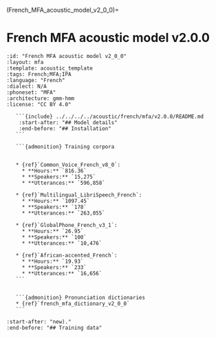 
(French_MFA_acoustic_model_v2_0_0)=
# French MFA acoustic model v2.0.0

``````{acoustic} French MFA acoustic model v2.0.0
:id: "French MFA acoustic model v2_0_0"
:layout: mfa
:template: acoustic_template
:tags: French;MFA;IPA
:language: "French"
:dialect: N/A
:phoneset: "MFA"
:architecture: gmm-hmm
:license: "CC BY 4.0"

   ```{include} ../../../../acoustic/french/mfa/v2.0.0/README.md
    :start-after: "## Model details"
    :end-before: "## Installation"
   ```

   ```{admonition} Training corpora


   * {ref}`Common_Voice_French_v8_0`:
     * **Hours:** `816.36`
     * **Speakers:** `15,275`
     * **Utterances:** `596,858`

   * {ref}`Multilingual_LibriSpeech_French`:
     * **Hours:** `1097.45`
     * **Speakers:** `178`
     * **Utterances:** `263,055`

   * {ref}`GlobalPhone_French_v3_1`:
     * **Hours:** `26.95`
     * **Speakers:** `100`
     * **Utterances:** `10,476`

   * {ref}`African-accented_French`:
     * **Hours:** `19.93`
     * **Speakers:** `233`
     * **Utterances:** `16,656`
   ```


   ```{admonition} Pronunciation dictionaries
   * {ref}`french_mfa_dictionary_v2_0_0`
   ```
``````

```{include} ../../../../acoustic/french/mfa/v2.0.0/README.md
:start-after: "new)."
:end-before: "## Training data"
```
